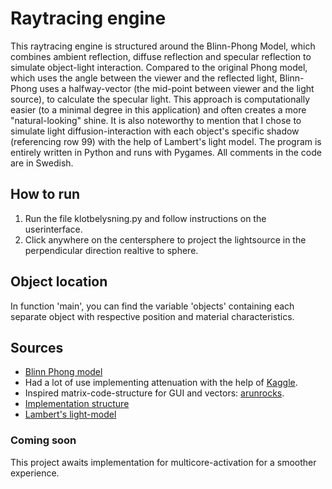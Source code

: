 # Raytracing engine

This raytracing engine is structured around the Blinn-Phong Model, which combines ambient reflection, diffuse reflection and specular reflection to simulate object-light interaction. 
Compared to the original Phong model, which uses the angle between the viewer and the reflected light, Blinn-Phong uses a halfway-vector (the mid-point between viewer and the light source), to calculate the specular light. This approach is computationally easier (to a minimal degree in this application) and often creates a more "natural-looking" shine. It is also noteworthy to mention that I chose to simulate light diffusion-interaction with each object's specific shadow (referencing row 99) with the help of Lambert's light model. 
The program is entirely written in Python and runs with Pygames. All comments in the code are in Swedish.

## How to run
1. Run the file klotbelysning.py and follow instructions on the userinterface.
2. Click anywhere on the centersphere to project the lightsource in the perpendicular direction realtive to sphere. 

## Object location
In function 'main', you can find the variable 'objects' containing each separate object with respective position and material characteristics.

## Sources
- [Blinn Phong model](https://www.geeksforgeeks.org/phong-model-specular-reflection-in-computer-graphics/)
- Had a lot of use implementing attenuation with the help of [Kaggle](https://www.kaggle.com/code/photunix/ray-tracing-in-python).
- Inspired matrix-code-structure for GUI and vectors: [arunrocks](https://www.youtube.com/watch?app=desktop&v=92tLWv_gajA&t=731s).
- [Implementation structure](https://medium.com/@www.seymour/coding-a-3d-ray-tracing-graphics-engine-from-scratch-f914c12bb162)
- [Lambert's light-model](https://en.wikipedia.org/wiki/Lambertian_reflectance)

### Coming soon
This project awaits implementation for multicore-activation for a smoother experience.
